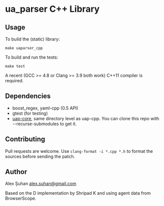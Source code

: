 ua_parser C++ Library
=====================

Usage
-----

To build the (static) library:

    make uaparser_cpp

To build and run the tests:

    make test

A recent (GCC >= 4.8 or Clang >= 3.9 both work) C++11 compiler is required.

Dependencies
------------

* boost_regex, yaml-cpp (0.5 API)
* gtest (for testing)
* [uap-core](https://github.com/ua-parser/uap-core), same directory level as uap-cpp. You can clone this repo with --recurse-submodules to get it.

Contributing
------------

Pull requests are welcome. Use `clang-format -i *.cpp *.h` to format the sources before sending the patch.

Author
------

Alex Şuhan <alex.suhan@gmail.com>

Based on the D implementation by Shripad K and using agent data from BrowserScope.

